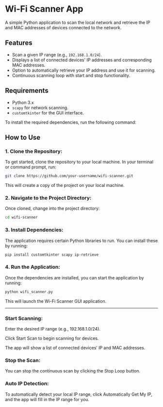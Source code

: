 # Wi-Fi Scanner App

A simple Python application to scan the local network and retrieve the IP and MAC addresses of devices connected to the network.

## Features

- Scan a given IP range (e.g., `192.168.1.0/24`).
- Displays a list of connected devices' IP addresses and corresponding MAC addresses.
- Option to automatically retrieve your IP address and use it for scanning.
- Continuous scanning loop with start and stop functionality.

## Requirements

- Python 3.x
- `scapy` for network scanning.
- `customtkinter` for the GUI interface.

To install the required dependencies, run the following command:

## How to Use

### 1. Clone the Repository:

To get started, clone the repository to your local machine. In your terminal or command prompt, run:

```bash
git clone https://github.com/your-username/wifi-scanner.git
```
This will create a copy of the project on your local machine.

### 2. Navigate to the Project Directory:
Once cloned, change into the project directory:

```bash
cd wifi-scanner
```

### 3. Install Dependencies:
The application requires certain Python libraries to run. You can install these by running:

```bash
pip install customtkinter scapy ip-retrieve
```

### 4. Run the Application:
Once the dependencies are installed, you can start the application by running:

```bash
python wifi_scanner.py
```
This will launch the Wi-Fi Scanner GUI application.

---

### Start Scanning:
Enter the desired IP range (e.g., 192.168.1.0/24).

Click Start Scan to begin scanning for devices.

The app will show a list of connected devices’ IP and MAC addresses.


### Stop the Scan:
You can stop the continuous scan by clicking the Stop Loop button.


### Auto IP Detection:
To automatically detect your local IP range, click Automatically Get My IP, and the app will fill in the IP range for you.
